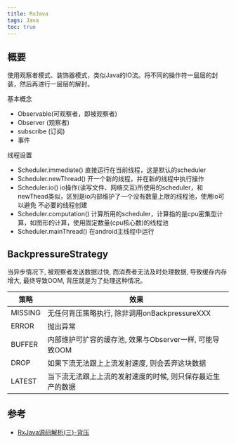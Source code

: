 ```yaml
---
title: RxJava
tags: Java
toc: true
---
```



## 概要

使用观察者模式、装饰器模式，类似Java的IO流。将不同的操作符一层层的封装，然后再进行一层层的解封。


基本概念

- Observable(可观察者，即被观察者)
- Observer (观察者)
- subscribe (订阅)
- 事件



线程设置

- Scheduler.immediate() 直接运行在当前线程，这是默认的scheduler
- Scheduler.newThread() 开一个新的线程，并在新的线程中执行操作
- Scheduler.io() io操作(读写文件、网络交互)所使用的scheduler，和newThead类似，区别是io内部维护了一个没有数量上限的线程池，使用io可以避免
  不必要的线程创建 
- Scheduler.computation() 计算所用的scheduler，计算指的是cpu密集型计算，如图形的计算，使用固定数量(cpu核心数)的线程池
- Scheduler.mainThread() 在android主线程中运行


## BackpressureStrategy

当异步情况下, 被观察者发送数据过快, 而消费者无法及时处理数据, 导致缓存内存增大, 最终导致OOM, 背压就是为了处理这种情况。

策略 | 效果
--- | ---
MISSING | 无任何背压策略执行, 除非调用onBackpressureXXX
ERROR | 抛出异常
BUFFER | 内部维护可扩容的缓存池, 效果与Observer一样, 可能导致OOM
DROP | 如果下流无法跟上上流发射速度, 则会丢弃这块数据
LATEST | 当下流无法跟上上流的发射速度的时候, 则只保存最近生产的数据



## 参考

- [RxJava源码解析(三)-背压](https://yutiantina.github.io/2019/03/05/RxJava%E6%BA%90%E7%A0%81%E8%A7%A3%E6%9E%90(%E4%B8%89)-%E8%83%8C%E5%8E%8B/)
